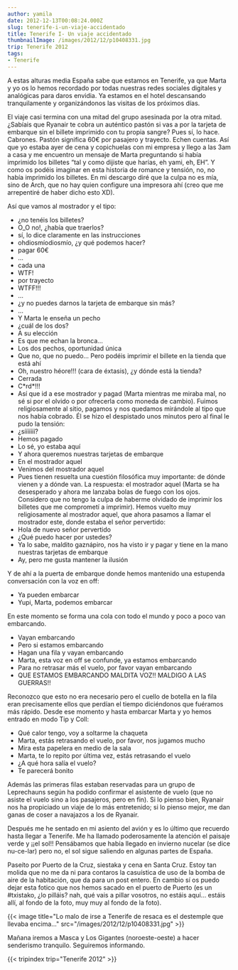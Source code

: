 ```yaml
---
author: yamila
date: 2012-12-13T00:08:24.000Z
slug: tenerife-i-un-viaje-accidentado
title: Tenerife I- Un viaje accidentado
thumbnailImage: /images/2012/12/p10408331.jpg
trip: Tenerife 2012
tags:
- Tenerife
---
```



A estas alturas media España sabe que estamos en Tenerife, ya que Marta y yo os lo hemos recordado por todas nuestras redes sociales digitales y analógicas para daros envidia. Ya estamos en el hotel descansando tranquilamente y organizándonos las visitas de los próximos días.

El viaje casi termina con una mitad del grupo asesinada por la otra mitad. ¿Sabíais que Ryanair te cobra un auténtico pastón si vas a por la tarjeta de embarque sin el billete imprimido con tu propia sangre? Pues sí, lo hace. Cabrones. Pastón significa 60€ por pasajero y trayecto. Echen cuentas. Así que yo estaba ayer de cena y copichuelas con mi empresa y llego a las 3am a casa y me encuentro un mensaje de Marta preguntando si había imprimido los billetes “tal y como dijiste que harías, eh yami, eh, EH”. Y como os podéis imaginar en esta historia de romance y tensión, no, no había imprimido los billetes. En mi descargo diré que la culpa no es mía, sino de Arch, que no hay quien configure una impresora ahí (creo que me arrepentiré de haber dicho esto XD).

Así que vamos al mostrador y el tipo:

- ¿no tenéis los billetes?
- O_O no!, ¿había que traerlos?
- sí, lo dice claramente en las instrucciones
- ohdiosmíodiosmío, ¿y qué podemos hacer?
- pagar 60€
- ...
- cada una
- WTF!
- por trayecto
- WTFF!!!
- ...
- ¿y no puedes darnos la tarjeta de embarque sin más?
- ...
- Y Marta le enseña un pecho
- ¿cuál de los dos?
- A su elección
- Es que me echan la bronca…
- Los dos pechos, oportunidad única
- Que no, que no puedo… Pero podéis imprimir el billete en la tienda que está ahí
- Oh, nuestro héore!!! (cara de éxtasis), ¿y dónde está la tienda?
- Cerrada
- C\*rd\*!!!
- Así que id a ese mostrador y pagad
 (Marta mientras me miraba mal, no sé si por el olvido o por ofrecerla como moneda de cambio). Fuimos religiosamente al sitio, pagamos y nos quedamos mirándole al tipo que nos había cobrado. Él se hizo el despistado unos minutos pero al final le pudo la tensión:
-  ¿sííííííí?
-  Hemos pagado
-  Lo sé, yo estaba aquí
-  Y ahora queremos nuestras tarjetas de embarque
-  En el mostrador aquel
-  Venimos del mostrador aquel
-  Pues tienen resuelta una cuestión filosófica muy importante: de dónde vienen y a dónde van. La respuesta: el mostrador aquel
 (Marta se ha desesperado y ahora me lanzaba bolas de fuego con los ojos. Considero que no tengo la culpa de haberme olvidado de imprimir los billetes que me comprometí a imprimir). Hemos vuelto muy religiosamente al mostrador aquel, que ahora pasamos a llamar el mostrador este, donde estaba el señor pervertido:
-  Hola de nuevo señor pervertido
-  ¿Qué puedo hacer por ustedes?
-  Ya lo sabe, maldito gaznápiro, nos ha visto ir y pagar y tiene en la mano nuestras tarjetas de embarque
-  Ay, pero me gusta mantener la ilusión

Y de ahí a la puerta de embarque donde hemos mantenido una estupenda conversación con la voz en off:

-  Ya pueden embarcar
-  Yupi, Marta, podemos embarcar

 En este momento se forma una cola con todo el mundo y poco a poco van embarcando.

- Vayan embarcando
- Pero si estamos embarcando
- Hagan una fila y vayan embarcando
- Marta, esta voz en off se confunde, ya estamos embarcando
- Para no retrasar más el vuelo, por favor vayan embarcando
- QUE ESTAMOS EMBARCANDO MALDITA VOZ!! MALDIGO A LAS GUERRAS!!

 Reconozco que esto no era necesario pero el cuello de botella en la fila eran precisamente ellos que perdían el tiempo diciéndonos que fuéramos más rápido. Desde ese momento y hasta embarcar Marta y yo hemos entrado en modo Tip y Coll:

- Qué calor tengo, voy a soltarme la chaqueta
- Marta, estás retrasando el vuelo, por favor, nos jugamos mucho
- Mira esta papelera en medio de la sala
- Marta, te lo repito por última vez, estás retrasando el vuelo
- ¿A qué hora salía el vuelo?
- Te parecerá bonito

Además las primeras filas estaban reservadas para un grupo de Leprechauns según ha podido confirmar el asistente de vuelo (que no asiste el vuelo sino a los pasajeros, pero en fin). Si lo pienso bien, Ryanair nos ha propiciado un viaje de lo más entretenido; si lo pienso mejor, me dan ganas de coser a navajazos a los de Ryanair.

Después me he sentado en mi asiento del avión y es lo último que recuerdo hasta llegar a Tenerife. Me ha llamado poderosamente la atención el paisaje verde y ¡¡el sol!! Pensábamos que había llegado en invierno nucelar (se dice nu-ce-lar) pero no, el sol sigue saliendo en algunas partes de España.

Paseíto por Puerto de la Cruz, siestaka y cena en Santa Cruz. Estoy tan molida que no me da ni para contaros la casuística de uso de la bomba de aire de la habitación, que da para un post entero. En cambio sí os puedo dejar esta fotico que nos hemos sacado en el puerto de Puerto (es un #txistako, ¿lo pilláis? nah, qué vais a pillar vosotros, no estáis aquí… estáis allí, al fondo de la foto, muy muy al fondo de la foto).

{{< image title="Lo malo de irse a Tenerife de resaca es el destemple que llevaba encima..." src="/images/2012/12/p10408331.jpg" >}}

Mañana iremos a Masca y Los Gigantes (noroeste-oeste) a hacer senderismo tranquilo. Seguiremos informando.

{{< tripindex trip="Tenerife 2012" >}}
